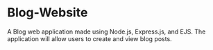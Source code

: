 # Blog-Website
A Blog web application made using Node.js, Express.js, and EJS. The application will allow users to create and view blog posts. 
